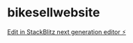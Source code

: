 # bikesellwebsite

[Edit in StackBlitz next generation editor ⚡️](https://stackblitz.com/~/github.com/Salehin01/bikesellwebsite)